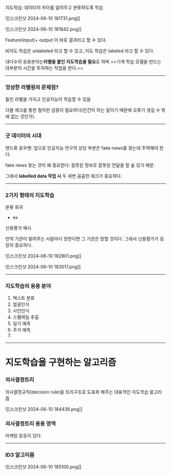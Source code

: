 
지도학습: 데이터의 차이를 알려주고 분류하도록 학습


![[스크린샷 2024-06-10 181731.png]]

![[스크린샷 2024-06-10 181842.png]]


Feature(input)+ output 이 바로 결과라고 할 수 있다.


비지도 학습은 unlabeled 라고 할 수 있고, 지도 학습은 labeled 라고 할 수 있다.


대다수의 응용분야는**라벨을 붙인 지도학습을 필요**로 하며 ==기계 학습 모델을 만드는 대부분의 시간을 투자하는 작업을 한다.==



---

### 엉성한 라벨링의 문제점? 

틀린 라벨을 가지고 인공지능이 학습할 수 있음

더블 체크를 통한 철저한 검증이 필요하다(인간이 하는 일이기 때문에 오류가 생길 수 밖에 없는 것인가).

---
### 굿 데이터의 시대


엔드류 응우옌: 앞으로 인공지능 연구의 상당 부분은 fake news를 찾는데 주력해야 한다.


fake news 찾는 것이 왜 중요한다: 잘못된 정보로 잘못된 전달을 할 술 있기 때문.


그래서 **labelled data 작업 시** 두 세번 꼼꼼한 체크가 중요하다.


---
### 2가지 형태의 지도학습


분류 회귀


- ex

신용평가 예시

만약 기관이 빌려주는 사람마다 망한다면 그 기관은 망할 것이다. 그래서 신용평가가 굉장히 중요하다.

![[스크린샷 2024-06-10 182901.png]]



![[스크린샷 2024-06-10 183017.png]]



---

### 지도학습의 응용 분야

1. 텍스트 분류
2. 얼굴인식
3. 사인인식
4. 스펨메일 추출
5. 일기 예측
6. 주가 예측
7. 



---

# 지도학습을 구현하는 알고리즘

### 의사결정트리

의사결정규칙(decision rule)을 트리구조로 도표화 해주는 대표적인 지도학습 알고리즘



![[스크린샷 2024-06-10 184436.png]]



### 의사결정트리 응용 영역

마케팅 등등이 있다.


---
### ID3 알고리즘

![[스크린샷 2024-06-10 185100.png]]